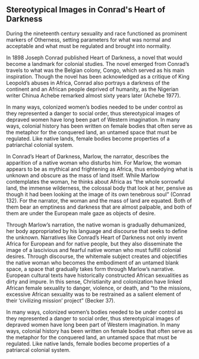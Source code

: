 
## Stereotypical Images in Conrad's Heart of Darkness


During the nineteenth century sexuality and race functioned as prominent markers
of Otherness, setting parameters for what was normal and acceptable and what must be
regulated and brought into normality.

In 1898 Joseph Conrad published Heart of
Darkness, a novel that would become a landmark for colonial studies. The novel emerged
from Conrad’s travels to what was the Belgian colony, Congo, which served as his main
inspiration. Though the novel has been acknowledged as a critique of King Leopold’s
abuses in Africa, Conrad also portrays a darkness of the continent and an African people
deprived of humanity, as the Nigerian writer Chinua Achebe remarked almost sixty years
later (Achebe 1977).


In many ways, colonized women’s bodies needed to be under control as they represented
a danger to social order, thus stereotypical images of depraved women have long been
part of Western imagination. In many ways, colonial history has been written on female
bodies that often serve as the metaphor for the conquered land, an untamed space that
must be regulated. Like native lands, female bodies become properties of a patriarchal
colonial system.

In Conrad’s Heart of Darkness, Marlow, the narrator, describes the apparition of a native woman who disturbs him. For Marlow, the woman appears to be as mythical and frightening as Africa, thus embodying what is unknown and obscure as the mass of land itself. While Marlow contemplates the woman, he thinks about Africa as “the whole sorrowful land, the immense wilderness, the colossal body that look at her, pensive as though it had been looking at the image of its own tenebrous soul” (Conrad 132). For the narrator, the woman and the mass of land are equated. Both of them bear an emptiness
and darkness that are almost palpable, and both of them are under the European male gaze as objects of desire. 

Through Marlow’s narration, the native woman is gradually dehumanized, her body appropriated by his language and discourse that seeks to define the unknown. Narratives like Conrad’s Heart of Darkness not only invent Africa for European and for native people, but they also disseminate the image of a lascivious and fearful native woman who must fulfill colonial desires. Through discourse, the whitemale subject creates and objectifies the native woman who becomes the embodiment of an untamed blank space, a space that gradually takes form through Marlow’s narrative.
European cultural texts have historically constructed African sexualities as dirty
and impure. In this sense, Christianity and colonization have linked African female sexuality to danger, violence, or death, and “to the missions, excessive African sexuality was to be restrained as a salient element of their ‘civilizing mission’ project” (Becker 37).


In many ways, colonized women’s bodies needed to be under control as they represented a danger to social order, thus stereotypical images of depraved women have long been  part of Western imagination. In many ways, colonial history has been written on female bodies that often serve as the metaphor for the conquered land, an untamed space that must be regulated. Like native lands, female bodies become properties of a patriarcal colonial system.


